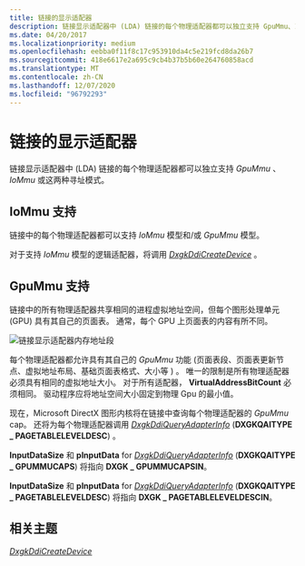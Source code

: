 ```yaml
---
title: 链接的显示适配器
description: 链接显示适配器中 (LDA) 链接的每个物理适配器都可以独立支持 GpuMmu、IoMmu 或这两种寻址模式。
ms.date: 04/20/2017
ms.localizationpriority: medium
ms.openlocfilehash: eebba0f11f8c17c953910da4c5e219fcd8da26b7
ms.sourcegitcommit: 418e6617e2a695c9cb4b37b5b60e264760858acd
ms.translationtype: MT
ms.contentlocale: zh-CN
ms.lasthandoff: 12/07/2020
ms.locfileid: "96792293"
---
```

# <a name="linked-display-adapter"></a>链接的显示适配器


链接显示适配器中 (LDA) 链接的每个物理适配器都可以独立支持 *GpuMmu* 、 *IoMmu* 或这两种寻址模式。

## <a name="span-idiommu_supportspanspan-idiommu_supportspanspan-idiommu_supportspaniommu-support"></a><span id="IoMmu_support"></span><span id="iommu_support"></span><span id="IOMMU_SUPPORT"></span>IoMmu 支持


链接中的每个物理适配器都可以支持 *IoMmu* 模型和/或 *GpuMmu* 模型。

对于支持 *IoMmu* 模型的逻辑适配器，将调用 [*DxgkDdiCreateDevice*](/windows-hardware/drivers/ddi/d3dkmddi/nc-d3dkmddi-dxgkddi_createdevice) 。

## <a name="span-idgpummu_supportspanspan-idgpummu_supportspanspan-idgpummu_supportspangpummu-support"></a><span id="GpuMmu_support"></span><span id="gpummu_support"></span><span id="GPUMMU_SUPPORT"></span>GpuMmu 支持


链接中的所有物理适配器共享相同的进程虚拟地址空间，但每个图形处理单元 (GPU) 具有其自己的页面表。 通常，每个 GPU 上页面表的内容有所不同。

![链接显示适配器内存地址段](images/linked-display-adapter.1.png)

每个物理适配器都允许具有其自己的 *GpuMmu* 功能 (页面表段、页面表更新节点、虚拟地址布局、基础页面表格式、大小等 ) 。 唯一的限制是所有物理适配器必须具有相同的虚拟地址大小。 对于所有适配器， **VirtualAddressBitCount** 必须相同。 驱动程序应将地址空间大小固定到物理 Gpu 的最小值。

现在，Microsoft DirectX 图形内核将在链接中查询每个物理适配器的 *GpuMmu* cap。 还将为每个物理适配器调用 [*DxgkDdiQueryAdapterInfo*](/windows-hardware/drivers/ddi/d3dkmddi/nc-d3dkmddi-dxgkddi_queryadapterinfo) (**DXGKQAITYPE \_ PAGETABLELEVELDESC**) 。

**InputDataSize** 和 **pInputData** for [*DxgkDdiQueryAdapterInfo*](/windows-hardware/drivers/ddi/d3dkmddi/nc-d3dkmddi-dxgkddi_queryadapterinfo) (**DXGKQAITYPE \_ GPUMMUCAPS**) 将指向 **DXGK \_ GPUMMUCAPSIN**。

**InputDataSize** 和 **pInputData** for [*DxgkDdiQueryAdapterInfo*](/windows-hardware/drivers/ddi/d3dkmddi/nc-d3dkmddi-dxgkddi_queryadapterinfo) (**DXGKQAITYPE \_ PAGETABLELEVELDESC**) 将指向 **DXGK \_ PAGETABLELEVELDESCIN**。

## <a name="span-idrelated_topicsspanrelated-topics"></a><span id="related_topics"></span>相关主题


[*DxgkDdiCreateDevice*](/windows-hardware/drivers/ddi/d3dkmddi/nc-d3dkmddi-dxgkddi_createdevice)

 

